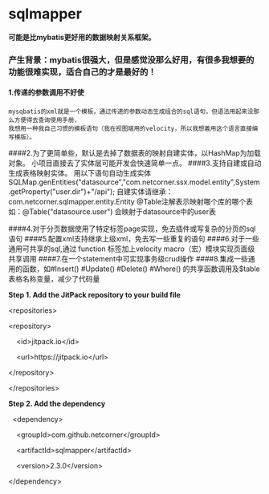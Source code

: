 # sqlmapper
   **可能是比mybatis更好用的数据映射关系框架。**
 ### 产生背景：mybatis很强大，但是感觉没那么好用，有很多我想要的功能很难实现，适合自己的才是最好的！ 
 
 #### 1.传递的参数调用不好使 
 
    mysqbatis的xml就是一个模板，通过传递的参数动态生成组合的sql语句，但语法用起来没那么方便得去查询使用手册，
    我想用一种我自己习惯的模板语句（我在视图端用的velocity，所以我想着用这个语言直接编写模版）。
    
 ####2.为了更简单些，默认是去掉了数据表的映射自建实体，以HashMap为加载对象。
    小项目直接去了实体层可能开发会快速简单一点。
 ####3.支持自建或自动生成表格映射实体。
    用以下语句自动生成实体
    SQLMap.genEntities("datasource","com.netcorner.ssx.model.entity",System.getProperty("user.dir")+"/api");
    自建实体请继承：com.netcorner.sqlmapper.entity.Entity
    @Table注解表示映射哪个库的哪个表如：@Table("datasource.user") 会映射于datasource中的user表
    
 ####4.对于分页数据使用了特定标签page实现，免去插件或写复杂的分页的sql语句
 ####5.配置xml支持继承上级xml，免去写一些重复的语句
 ####6.对于一些通用可共享的sql,通过 function 标签加上velocity  macro（宏）模块实现页面级共享调用
 ####7.在一个statement中可实现事务级crud操作
 ####8.集成一些通用的函数，如#Insert() #Update() #Delete() #Where() 的共享函数调用及$table表格名称变量，减少了代码量
    

    


<p>
    <strong><span style="white-space:pre"></span>Step 1. Add the JitPack repository to your build file</strong>
</p>
<p>
    &lt;repositories&gt;
</p>
<p>
    <span style="white-space:pre"></span>&lt;repository&gt;
</p>
<p>
    <span style="white-space:pre"></span>&nbsp; &nbsp; &lt;id&gt;jitpack.io&lt;/id&gt;
</p>
<p>
    <span style="white-space:pre"></span>&nbsp; &nbsp; &lt;url&gt;https://jitpack.io&lt;/url&gt;
</p>
<p>
    <span style="white-space:pre"></span>&lt;/repository&gt;
</p>
<p>
    <span style="white-space:pre"></span>&lt;/repositories&gt;
</p>
<p>
    <strong>Step 2. Add the dependency</strong>
</p>
<p>
    &nbsp; &lt;dependency&gt;
</p>
<p>
    <span style="white-space:pre"></span>&nbsp; &nbsp; &lt;groupId&gt;com.github.netcorner&lt;/groupId&gt;
</p>
<p>
    <span style="white-space:pre"></span>&nbsp; &nbsp; &lt;artifactId&gt;sqlmapper&lt;/artifactId&gt;
</p>
<p>
    <span style="white-space:pre"></span>&nbsp; &nbsp; &lt;version&gt;2.3.0&lt;/version&gt;
</p>
<p>
    <span style="white-space:pre"></span>&lt;/dependency&gt;
</p>
<p>
    <br/>
</p>
